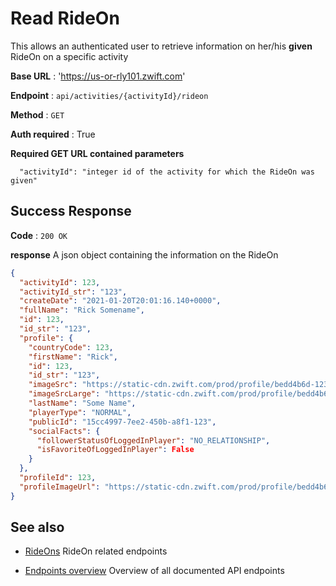 # Read RideOn

This allows an authenticated user to retrieve information on her/his **given** RideOn on a specific activity

**Base URL** : 'https://us-or-rly101.zwift.com'

**Endpoint** : `api/activities/{activityId}/rideon`
 
**Method** : `GET`

**Auth required** : True

**Required GET URL contained parameters**

```
  "activityId": "integer id of the activity for which the RideOn was given"
```

## Success Response

**Code** : `200 OK`

**response**
A json object containing the information on the RideOn

```json
{
  "activityId": 123,
  "activityId_str": "123",
  "createDate": "2021-01-20T20:01:16.140+0000",
  "fullName": "Rick Somename",
  "id": 123,
  "id_str": "123",
  "profile": {
    "countryCode": 123,
    "firstName": "Rick",
    "id": 123,
    "id_str": "123",
    "imageSrc": "https://static-cdn.zwift.com/prod/profile/bedd4b6d-123",
    "imageSrcLarge": "https://static-cdn.zwift.com/prod/profile/bedd4b6d-123",
    "lastName": "Some Name",
    "playerType": "NORMAL",
    "publicId": "15cc4997-7ee2-450b-a8f1-123",
    "socialFacts": {
      "followerStatusOfLoggedInPlayer": "NO_RELATIONSHIP",
      "isFavoriteOfLoggedInPlayer": False
    }
  },
  "profileId": 123,
  "profileImageUrl": "https://static-cdn.zwift.com/prod/profile/bedd4b6d-123"
}
```

## See also

- [RideOns](https://github.com/strukturunion-mmw/zwift-api-documentation/blob/main/rideOns/endpoints_rideOns.md) RideOn related endpoints

- [Endpoints overview](https://github.com/strukturunion-mmw/zwift-api-documentation/blob/main/README.md) Overview of all documented API endpoints
